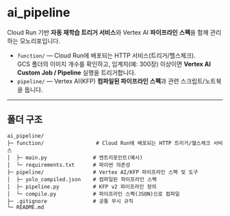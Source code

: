 # ai_pipeline

Cloud Run 기반 **자동 재학습 트리거 서비스**와 Vertex AI **파이프라인 스펙**을 함께 관리하는 모노리포입니다.

- `function/` — Cloud Run에 배포되는 HTTP 서비스(트리거/헬스체크).  
  GCS 폴더의 이미지 개수를 확인하고, 임계치(예: 300장) 이상이면 **Vertex AI Custom Job / Pipeline** 실행을 트리거합니다.
- `pipeline/` — Vertex AI(KFP) **컴파일된 파이프라인 스펙**과 관련 스크립트/노트북을 둡니다.  

---

## 폴더 구조

```text
ai_pipeline/
├─ function/                 # Cloud Run에 배포되는 HTTP 트리거/헬스체크 서비스
│  ├─ main.py               # 엔트리포인트(예시)
│  └─ requirements.txt      # 파이썬 의존성
├─ pipeline/                # Vertex AI/KFP 파이프라인 스펙 및 도구
│  ├─ yolo_compiled.json    # 컴파일된 파이프라인 스펙
│  ├─ pipeline.py           # KFP v2 파이프라인 정의
│  └─ compile.py            # 파이프라인 스펙(JSON)으로 컴파일
├─ .gitignore               # 공통 무시 규칙
└─ README.md            
